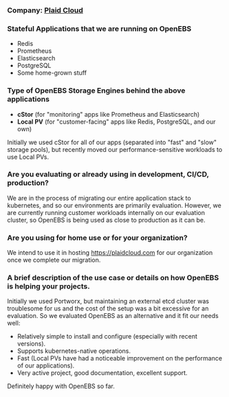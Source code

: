 ### Company: [Plaid Cloud](https://github.com/PlaidCloud)

### Stateful Applications that we are running on OpenEBS

- Redis
- Prometheus
- Elasticsearch
- PostgreSQL
- Some home-grown stuff

### Type of OpenEBS Storage Engines behind the above applications

- **cStor** (for "monitoring" apps like Prometheus and Elasticsearch)
- **Local PV** (for "customer-facing" apps like Redis, PostgreSQL, and our own)

Initially we used cStor for all of our apps (separated into "fast" and "slow" storage pools), but recently moved our performance-sensitive workloads to use Local PVs.

### Are you evaluating or already using in development, CI/CD, production?

We are in the process of migrating our entire application stack to kubernetes, and so our environments are primarily evaluation. However, we are currently running customer workloads internally on our evaluation cluster, so OpenEBS is being used as close to production as it can be.

### Are you using for home use or for your organization?

We intend to use it in hosting https://plaidcloud.com for our organization once we complete our migration.

### A brief description of the use case or details on how OpenEBS is helping your projects.

Initially we used Portworx, but maintaining an external etcd cluster was troublesome for us and the cost of the setup was a bit excessive for an evaluation. So we evaluated OpenEBS as an alternative and it fit our needs well:
- Relatively simple to install and configure (especially with recent versions).
- Supports kubernetes-native operations.
- Fast (Local PVs have had a noticeable improvement on the performance of our applications).
- Very active project, good documentation, excellent support.

Definitely happy with OpenEBS so far.

